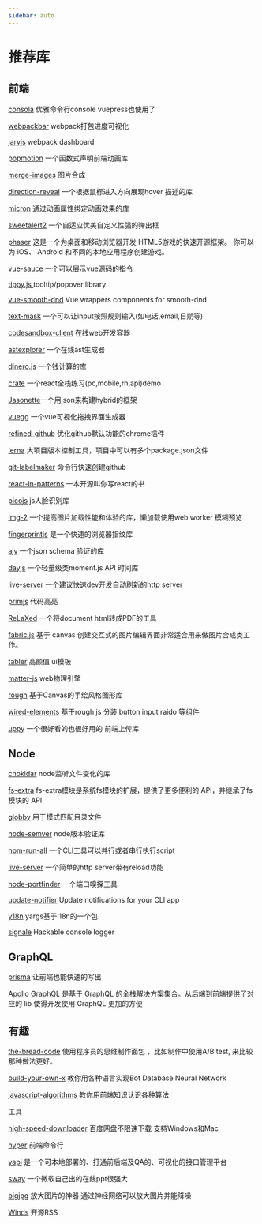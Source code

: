 ```yaml
---
sidebar: auto
---
```


# 推荐库

## 前端

[consola](https://github.com/nuxt/consola) 优雅命令行console vuepress也使用了

[webpackbar](https://github.com/nuxt/webpackbar) webpack打包进度可视化

[jarvis](https://github.com/zouhir/jarvis) webpack dashboard

[popmotion](https://github.com/Popmotion/popmotion) 一个函数式声明前端动画库

[merge-images](https://github.com/lukechilds/merge-images) 图片合成

[direction-reveal](https://github.com/NigelOToole/direction-reveal) 一个根据鼠标进入方向展现hover 描述的库

[micron](https://github.com/webkul/micron) 通过动画属性绑定动画效果的库

[sweetalert2](https://github.com/sweetalert2/sweetalert2) 一个自适应优美自定义性强的弹出框

[phaser](https://github.com/photonstorm/phaser) 这是一个为桌面和移动浏览器开发 HTML5游戏的快速开源框架。
你可以为 iOS、 Android 和不同的本地应用程序创建游戏。

[vue-sauce](https://github.com/Botre/vue-sauce) 一个可以展示vue源码的指令

[tippy.js ](https://github.com/atomiks/tippyjs)tooltip/popover library

[vue-smooth-dnd](https://github.com/kutlugsahin/vue-smooth-dnd) Vue wrappers components for smooth-dnd

[text-mask](https://github.com/text-mask/text-mask) 一个可以让input按照规则输入(如电话,email,日期等)

[codesandbox-client](https://github.com/CompuIves/codesandbox-client) 在线web开发容器

[astexplorer](https://github.com/fkling/astexplorer) 一个在线ast生成器

[dinero.js](https://github.com/sarahdayan/dinero.js) 一个钱计算的库

[crate](https://github.com/atulmy/crate) 一个react全栈练习(pc,mobile,rn,api)demo

[Jasonette](https://github.com/Jasonette/JASONETTE-iOS)一个用json来构建hybrid的框架

[vuegg](https://github.com/vuegg/vuegg) 一个vue可视化拖拽界面生成器

[refined-github](https://github.com/sindresorhus/refined-github) 优化github默认功能的chrome插件

[lerna](https://github.com/lerna/lerna) 大项目版本控制工具，项目中可以有多个package.json文件

[git-labelmaker](https://github.com/himynameisdave/git-labelmaker) 命令行快速创建github

[react-in-patterns](https://github.com/krasimir/react-in-patterns) 一本开源叫你写react的书

[picojs](https://github.com/tehnokv/picojs) js人脸识别库

[img-2](https://github.com/RevillWeb/img-2) 一个提高图片加载性能和体验的库，懒加载使用web worker 模糊预览

[fingerprintjs](https://github.com/Valve/fingerprintjs2) 是一个快速的浏览器指纹库

[ajv](https://github.com/epoberezkin/ajv) 一个json schema 验证的库

[dayjs](https://github.com/xx45/dayjs) 一个轻量级类moment.js API 时间库

[live-server](https://github.com/tapio/live-server) 一个建议快速dev开发自动刷新的http server

[primjs](https://github.com/PrismJS/prism) 代码高亮

[ReLaXed](https://github.com/RelaxedJS/ReLaXed) 一个将document html转成PDF的工具

[fabric.js](https://github.com/fabricjs/fabric.js) 基于 canvas 创建交互式的图片编辑界面非常适合用来做图片合成类工作。

[tabler](https://github.com/tabler/tabler) 高颜值 ui模板

[matter-js](https://github.com/liabru/matter-js) web物理引擎

[rough](https://github.com/pshihn/rough) 基于Canvas的手绘风格图形库

[wired-elements](https://github.com/wiredjs/wired-elements) 基于rough.js 分装 button input raido 等组件

[uppy](https://github.com/transloadit/uppy) 一个很好看的也很好用的 前端上传库


## Node

[chokidar](https://github.com/paulmillr/chokidar) node监听文件变化的库

[fs-extra](https://github.com/jprichardson/node-fs-extra) fs-extra模块是系统fs模块的扩展，提供了更多便利的 API，并继承了fs模块的 API

[globby](https://github.com/sindresorhus/globby) 用于模式匹配目录文件

[node-semver](https://github.com/npm/node-semver) node版本验证库

[npm-run-all](https://github.com/mysticatea/npm-run-all/blob/master/docs/node-api.md) 一个CLI工具可以并行或者串行执行script

[live-server](https://github.com/tapio/live-server) 一个简单的http server带有reload功能

[node-portfinder](https://github.com/indexzero/node-portfinder) 一个端口嗅探工具

[update-notifier](https://github.com/yeoman/update-notifier) Update notifications for your CLI app


[y18n](https://github.com/yargs/y18n) yargs基于i18n的一个包

[signale](https://github.com/klauscfhq/signale) Hackable console logger

## GraphQL
[prisma](https://www.prisma.io/docs/) 让前端也能快速的写出

[Apollo GraphQL](https://www.apollographql.com/) 是基于 GraphQL 的全栈解决方案集合。从后端到前端提供了对应的 lib 使得开发使用 GraphQL 更加的方便

## 有趣

[the-bread-code](https://github.com/hendricius/the-bread-code) 使用程序员的思维制作面包 ，比如制作中使用A/B test,
来比较那种做法更好。

[build-your-own-x](https://github.com/danistefanovic/build-your-own-x) 教你用各种语言实现Bot Database Neural Network

[javascript-algorithms ](https://github.com/trekhleb/javascript-algorithms) 教你用前端知识认识各种算法

工具

[high-speed-downloader](https://github.com/high-speed-downloader/high-speed-downloader) 百度网盘不限速下载 支持Windows和Mac

[hyper](https://github.com/zeit/hyper) 前端命令行

[yapi](https://github.com/ymfe/yapi) 是一个可本地部署的、打通前后端及QA的、可视化的接口管理平台

[sway](https://sway.com/) 一个微软自己出的在线ppt很强大

[bigjpg](https://asciiartgen.now.sh/) 放大图片的神器 通过神经网络可以放大图片并能降噪

[Winds](https://github.com/GetStream/Winds) 开源RSS
